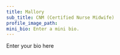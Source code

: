 ```yaml
---
title: Mallory
sub_title: CNM (Certified Nurse Midwife)
profile_image_path:
mini_bio: Enter a mini bio.
---
```


Enter your bio here